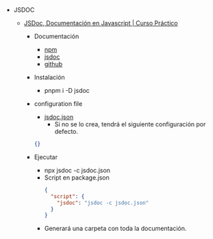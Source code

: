 - JSDOC

  - [JSDoc, Documentación en Javascript | Curso Práctico](https://www.youtube.com/watch?v=r0H-acWQS6c)

    - Documentación
      - [npm](https://www.npmjs.com/package/jsdoc)
      - [jsdoc](https://jsdoc.app/)
      - [github](https://github.com/jsdoc/jsdoc/tree/main)
    - Instalación
      - pnpm i -D jsdoc
    - configuration file

      - [jsdoc.json](https://jsdoc.app/about-configuring-jsdoc)
        - Si no se lo crea, tendrá el siguiente configuración por defecto.

      ```json
      {}
      ```

    - Ejecutar
      - npx jsdoc -c jsdoc.json
      - Script en package.json
        ```json
        {
          "script": {
            "jsdoc": "jsdoc -c jsdoc.json"
          }
        }
        ```
      - Generará una carpeta con toda la documentación.
